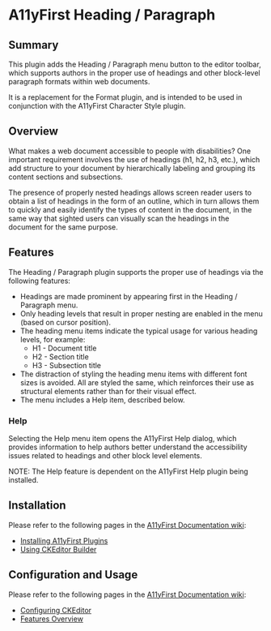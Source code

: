 # A11yFirst Heading / Paragraph

## Summary

This plugin adds the Heading / Paragraph menu button to the editor toolbar,
which supports authors in the proper use of headings and other block-level
paragraph formats within web documents.

It is a replacement for the Format plugin, and is intended to be used in
conjunction with the A11yFirst Character Style plugin.

## Overview

What makes a web document accessible to people with disabilities? One
important requirement involves the use of headings (h1, h2, h3, etc.), which
add structure to your document by hierarchically labeling and grouping its
content sections and subsections.

The presence of properly nested headings allows screen reader users to obtain
a list of headings in the form of an outline, which in turn allows them to
quickly and easily identify the types of content in the document, in the same
way that sighted users can visually scan the headings in the document for the
same purpose.

## Features

The Heading / Paragraph plugin supports the proper use of headings via the
following features:

* Headings are made prominent by appearing first in the Heading / Paragraph
  menu.
* Only heading levels that result in proper nesting are enabled in the menu
  (based on cursor position).
* The heading menu items indicate the typical usage for various heading
  levels, for example:
  * H1 - Document title
  * H2 - Section title
  * H3 - Subsection title
* The distraction of styling the heading menu items with different font sizes
  is avoided. All are styled the same, which reinforces their use as
  structural elements rather than for their visual effect.
* The menu includes a Help item, described below.

### Help

Selecting the Help menu item opens the A11yFirst Help dialog, which provides
information to help authors better understand the accessibility issues related
to headings and other block level elements.

NOTE: The Help feature is dependent on the A11yFirst Help plugin being
installed.

## Installation

Please refer to the following pages in the
[A11yFirst Documentation wiki](https://github.com/a11yfirst/documentation/wiki):

* [Installing A11yFirst Plugins](https://github.com/a11yfirst/documentation/wiki/Installing-A11yFirst-Plugins)
* [Using CKEditor Builder](https://github.com/a11yfirst/documentation/wiki/Using-CKEditor-Builder)

## Configuration and Usage

Please refer to the following pages in the
[A11yFirst Documentation wiki](https://github.com/a11yfirst/documentation/wiki):

* [Configuring CKEditor](https://github.com/a11yfirst/documentation/wiki/Configuring-CKEditor)
* [Features Overview](https://github.com/a11yfirst/documentation/wiki/Features-Overview)
